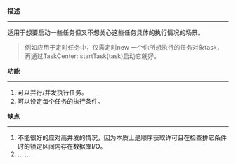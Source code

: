 **描述**

---

适用于想要启动一些任务但又不想关心这些任务具体的执行情况的场景。

> 例如应用于定时任务中，仅需定时new 一个你所想执行的任务对象task，再通过TaskCenter::startTask(task)启动它就好。

**功能**

---

1. 可以并行/并发执行任务。
2. 可以设定每个任务的执行条件。

**缺点**

---

1. 不能很好的应对高并发的情况，因为本质上是顺序获取许可且在检查排它条件时的锁定区间内存在数据库I/O。
2. ... ...

